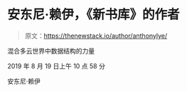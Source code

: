 # 安东尼·赖伊，《新书库》的作者

> 原文：<https://thenewstack.io/author/anthonylye/>

混合多云世界中数据结构的力量

2019 年 8 月 19 日上午 10 点 58 分

安东尼·赖伊